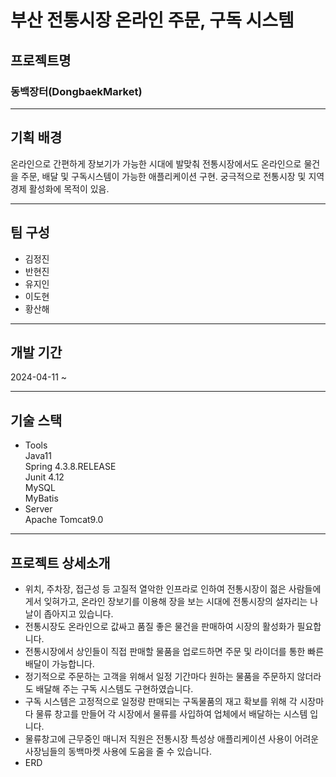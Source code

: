 <h1>부산 전통시장 온라인 주문, 구독 시스템</h1>

<h2>프로젝트명</h2>
<h3>동백장터(DongbaekMarket)</h3>
<hr>
<h2>기획 배경</h2>
온라인으로 간편하게 장보기가 가능한 시대에 발맞춰 전통시장에서도 온라인으로 물건을 주문, 배달 및 구독시스템이 가능한 애플리케이션 구현.
궁극적으로 전통시장 및 지역경제 활성화에 목적이 있음.
<hr>
<h2>팀 구성</h2>
<ul>
<li>김정진</li>
<li>반현진</li>
<li>유지인</li>
<li>이도현</li>
<li>황산해</li>
</ul>
<hr>
<h2>개발 기간</h2>
2024-04-11 ~
<hr>
<h2>기술 스택</h2>
<ul>
<li>Tools</li>
  Java11<br>
  Spring 4.3.8.RELEASE<br>
  Junit 4.12<br>
  MySQL<br>
  MyBatis<br>
<li>Server</li>
  Apache Tomcat9.0<br>
</ul>
<hr>
<h2>프로젝트 상세소개</h2>
<ul>
<li>위치, 주차장, 접근성 등 고질적 열악한 인프라로 인하여 전통시장이 젊은 사람들에게서 잊혀가고, 온라인 장보기를 이용해 장을 보는 시대에 전통시장의 설자리는 나날이 좁아지고 있습니다.</li>
<li>전통시장도 온라인으로 값싸고 품질 좋은 물건을 판매하여 시장의 활성화가 필요합니다.</li>
<li>전통시장에서 상인들이 직접 판매할 물품을 업로드하면 주문 및 라이더를 통한 빠른 배달이 가능합니다.</li>
<li>정기적으로 주문하는 고객을 위해서 일정 기간마다 원하는 물품을 주문하지 않더라도 배달해 주는 구독 시스템도 구현하였습니다.</li>
<li>구독 시스템은 고정적으로 일정량 판매되는 구독물품의 재고 확보를 위해 각 시장마다 물류 창고를 만들어 각 시장에서 물류를 사입하여 업체에서 배달하는 시스템 입니다.</li>
<li>물류창고에 근무중인 매니저 직원은 전통시장 특성상 애플리케이션 사용이 어려운 사장님들의 동백마켓 사용에 도움을 줄 수 있습니다.</li>
<li>ERD</li>
</ul>
